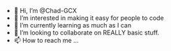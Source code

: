 - 👋 Hi, I’m @Chad-GCX
- 👀 I’m interested in making it easy for people to code
- 🌱 I’m currently learning as much as I can
- 💞️ I’m looking to collaborate on REALLY basic stuff.
- 📫 How to reach me ...

<!---
Chad-GCX/Chad-GCX is a ✨ special ✨ repository because its `README.md` (this file) appears on your GitHub profile.
You can click the Preview link to take a look at your changes.
--->
